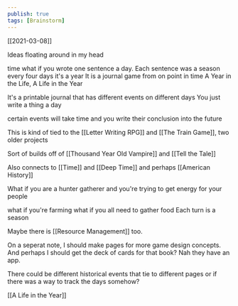 ```yaml
---
publish: true
tags: [Brainstorm]
---
```

[[2021-03-08]]

Ideas floating around in my head

time
what if you wrote one sentence a day. Each sentence was a season 
every four days it's a year
It is a journal game from on point in time
A Year in the Life, A Life in the Year

It's a printable journal that has different events on different days
You just write a thing a day

certain events will take time and you write their conclusion into the future

This is kind of tied to the [[Letter Writing RPG]] and [[The Train Game]], two older projects

Sort of builds off of [[Thousand Year Old Vampire]] and [[Tell the Tale]]

Also connects to  [[Time]] and [[Deep Time]] and perhaps [[American History]]

What if you are a hunter gatherer and you're trying to get energy for your people

what if you're farming
what if you all need to gather food
Each turn is a season


Maybe there is [[Resource Management]] too.

On a seperat note, I should make pages for more game design concepts. And perhaps I should get the deck of cards for that book? Nah they have an app.

There could be different historical events that tie to different pages
or if there was a way to track the days somehow?

[[A Life in the Year]]
